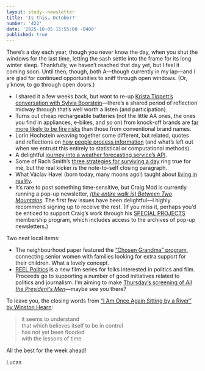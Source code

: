 ```yaml
---
layout: study--newsletter
title: 'Is this… October?'
number: '422'
date: '2025-10-05 15:55:00 -0400'
published: true
---
```


There’s a day each year, though you never know the day, when you shut the windows for the last time, letting the sash settle into the frame for its long winter sleep. Thankfully, we haven’t reached that day yet, but I feel it coming soon. Until then, though, both A—though currently in my lap—and I are glad for continued opportunities to sniff through open windows. (Or, y’know, to go through open doors.)

- I shared it a few weeks back, but want to re-up [Krista Tippett’s conversation with Sylvia Boorstein](https://onbeing.org/programs/sylvia-boorstein-what-we-nurture-2022/)—there’s a shared period of reflection midway through that’s well worth a listen (and participation).
- Turns out cheap rechargeable batteries (not the little AA ones, the ones you find in appliances, e-bikes, and so on) from knock-off brands are [far more likely to be fire risks](https://www.theverge.com/news/784966/lumafield-x-ray-ct-scan-lithium-ion-battery-risks-manufacturing-defect) than those from conventional brand names.
- Lorin Hochstein weaving together some different, but related, quotes and reflections on [how people process information](https://surfingcomplexity.blog/2025/09/28/a-statistic-is-as-a-statistic-does/) (and what’s left out when we entrust this entirely to statistical or computational methods).
- A delightful [journey into a weather forecasting service’s API](https://entropicthoughts.com/ecmwf-open-data-howto).
- Some of Rach Smith’s [three strategies for surviving a day](https://rachsmith.com/strategies/) ring true for me, but the real kicker is the note-to-self closing paragraph.
- What Václav Havel (born today, many moons ago!) taught about [living in reality](https://bijansabet.com/2025/10/05/when-we-stop-pretending/).
- It’s rare to post something time-sensitive, but Craig Mod is currently running a pop-up newsletter, [_(the entire walk is) Between Two Mountains_](https://craigmod.com/ridgeline/216/). The first few issues have been delightful—I highly recommend signing up to receive the rest. (If you miss it, perhaps you’d be enticed to support Craig’s work through his [SPECIAL PROJECTS](https://craigmod.com/membership/) membership program, which includes access to the archives of pop-up newsletters.)

Two neat local items:

- The neighbourhood paper featured the [“Chosen Grandma” program](https://chosengrandma.ca/), connecting senior women with families looking for extra support for their children. What a lovely concept.
- [REEL Politics](https://reelpolitics.ca/) is a new film series for folks interested in politics and film. Proceeds go to supporting a number of good initiatives related to politics and journalism. I’m aiming to make [Thursday’s screening of _All the President’s Men_](https://www.bytowne.ca/movies/reel-politics-all-the-presidents-men-1976/)—maybe see you there?

To leave you, the closing words from [“I Am Once Again Sitting by a River” by Winston Hearn](https://www.winstonhearn.com/wrote/2025/i-am-once-again-sitting-by-a-river/):

> it seems to understand  
> that which believes itself to be in control  
> has not yet been flooded  
> with the lessons of time

All the best for the week ahead!

Lucas